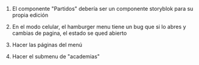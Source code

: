 1. El componente "Partidos" debería ser un componente storyblok para
su propia edición

2. En el modo celular, el hamburger menu tiene un bug que si lo abres 
y cambias de pagina, el estado se qued abierto

3. Hacer las páginas del menú

4. Hacer el submenu de "academias"